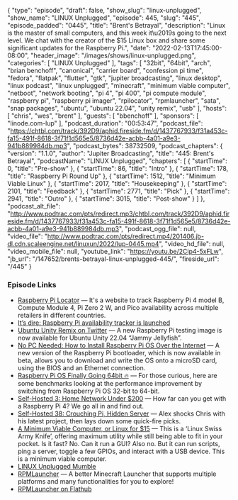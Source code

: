 {
  "type": "episode",
  "draft": false,
  "show_slug": "linux-unplugged",
  "show_name": "LINUX Unplugged",
  "episode": 445,
  "slug": "445",
  "episode_padded": "0445",
  "title": "Brent's Betrayal",
  "description": "Linux is the master of small computers, and this week it\u2019s going to the next level. We chat with the creator of the $15 Linux box and share some significant updates for the Raspberry Pi.",
  "date": "2022-02-13T17:45:00-08:00",
  "header_image": "/images/shows/linux-unplugged.png",
  "categories": [
    "LINUX Unplugged"
  ],
  "tags": [
    "32bit",
    "64bit",
    "arch",
    "brian benchoff",
    "canonical",
    "carrier board",
    "confession pi time",
    "fedora",
    "flatpak",
    "flutter",
    "gtk",
    "jupiter broadcasting",
    "linux desktop",
    "linux podcast",
    "linux unplugged",
    "minecraft",
    "minimum viable computer",
    "netboot",
    "network booting",
    "pi 4",
    "pi 400",
    "pi compute module",
    "raspberry pi",
    "raspberry pi imager",
    "rpilocator",
    "rpmlauncher",
    "sata",
    "snap packages",
    "ubuntu",
    "ubuntu 22.04",
    "unity remix",
    "usb"
  ],
  "hosts": [
    "chris",
    "wes",
    "brent"
  ],
  "guests": [
    "bbenchoff"
  ],
  "sponsors": [
    "linode.com-lup"
  ],
  "podcast_duration": "00:53:47",
  "podcast_file": "https://chtbl.com/track/392D9/aphid.fireside.fm/d/1437767933/f31a453c-fa15-491f-8618-3f71f1d565e5/8736d42e-acbb-4a01-a9e3-941b889984db.mp3",
  "podcast_bytes": 38732509,
  "podcast_chapters": {
    "version": "1.1.0",
    "author": "Jupiter Broadcasting",
    "title": "445: Brent's Betrayal",
    "podcastName": "LINUX Unplugged",
    "chapters": [
      {
        "startTime": 0,
        "title": "Pre-show"
      },
      {
        "startTime": 86,
        "title": "Intro"
      },
      {
        "startTime": 178,
        "title": "Raspberry Pi Round Up"
      },
      {
        "startTime": 1512,
        "title": "Minimum Viable Linux"
      },
      {
        "startTime": 2017,
        "title": "Housekeeping"
      },
      {
        "startTime": 2101,
        "title": "Feedback"
      },
      {
        "startTime": 2771,
        "title": "Pick"
      },
      {
        "startTime": 2941,
        "title": "Outro"
      },
      {
        "startTime": 3015,
        "title": "Post-show"
      }
    ]
  },
  "podcast_alt_file": "http://www.podtrac.com/pts/redirect.mp3/chtbl.com/track/392D9/aphid.fireside.fm/d/1437767933/f31a453c-fa15-491f-8618-3f71f1d565e5/8736d42e-acbb-4a01-a9e3-941b889984db.mp3",
  "podcast_ogg_file": null,
  "video_file": "http://www.podtrac.com/pts/redirect.mp4/201406.jb-dl.cdn.scaleengine.net/linuxun/2022/lup-0445.mp4",
  "video_hd_file": null,
  "video_mobile_file": null,
  "youtube_link": "https://youtu.be/2Cip4-5xFLw",
  "jb_url": "/147652/brents-betrayal-linux-unplugged-445/",
  "fireside_url": "/445"
}


### Episode Links

  * [Raspberry Pi Locator](https://rpilocator.com "Raspberry Pi Locator") — It's a website to track Raspberry Pi 4 model B, Compute Module 4, Pi Zero 2 W, and Pico availability across multiple retailers in different countries.
  * [It’s dire: Raspberry Pi availability tracker is launched](https://www.jeffgeerling.com/blog/2022/its-dire-raspberry-pi-availability-tracker-launched "It’s dire: Raspberry Pi availability tracker is launched")
  * [Ubuntu Unity Remix on Twitter](https://twitter.com/ubuntu_unity/status/1492186470161199105 "Ubuntu Unity Remix on Twitter") — A new Raspberry Pi testing image is now available for Ubuntu Unity 22.04 “Jammy Jellyfish”.
  * [No PC Needed: How to Install Raspberry Pi OS Over the Internet](https://www.tomshardware.com/how-to/raspberry-pi-network-install "No PC Needed: How to Install Raspberry Pi OS Over the Internet") — A new version of the Raspberry Pi bootloader, which is now available in beta, allows you to download and write the OS onto a microSD card, using the BIOS and an Ethernet connection.
  * [Raspberry Pi OS Finally Going 64bit 🔥](https://www.phoronix.com/scan.php?page=article&item=raspberrypi-32bit-64bit&num=1 "Raspberry Pi OS Finally Going 64bit 🔥") — For those curious, here are some benchmarks looking at the performance improvement by switching from Raspberry Pi OS 32-bit to 64-bit.
  * [Self-Hosted 3: Home Network Under $200](https://selfhosted.show/3 "Self-Hosted 3: Home Network Under $200") — How far can you get with a Raspberry Pi 4? We go all in and find out.
  * [Self-Hosted 38: Crouching Pi, Hidden Server](https://selfhosted.show/38 "Self-Hosted 38: Crouching Pi, Hidden Server") — Alex shocks Chris with his latest project, then lays down some quick-fire picks.
  * [A Minimum Viable Computer, or Linux for $15](https://bbenchoff.github.io/pages/LinuxDevice.html "A Minimum Viable Computer, or Linux for $15") — This is a ‘Linux Swiss Army Knife’, offering maximum utility while still being able to fit in your pocket. Is it fast? No. Can it run a GUI? Also no. But it can run scripts, ping a server, toggle a few GPIOs, and interact with a USB device. This is a minimum viable computer.
  * [LINUX Unplugged Mumble](http://linuxunplugged.com/mumble "LINUX Unplugged Mumble")
  * [RPMLauncher](https://github.com/RPMTW/RPMLauncher "RPMLauncher") — A better Minecraft Launcher that supports multiple platforms and many functionalities for you to explore!
  * [RPMLauncher on Flathub](https://flathub.org/apps/details/ga.rpmtw.rpmlauncher "RPMLauncher on Flathub")


